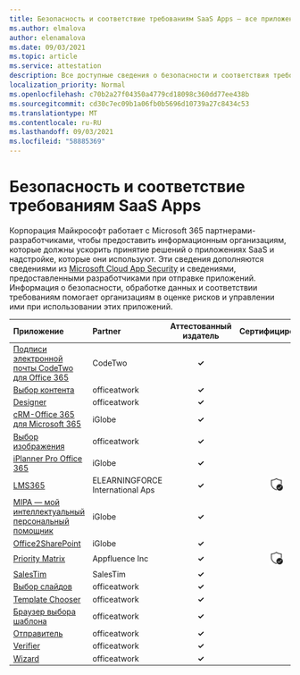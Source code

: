 ```yaml
---
title: Безопасность и соответствие требованиям SaaS Apps — все приложения
ms.author: elmalova
author: elenamalova
ms.date: 09/03/2021
ms.topic: article
ms.service: attestation
description: Все доступные сведения о безопасности и соответствия требованиям для всех приложений SaaS.
localization_priority: Normal
ms.openlocfilehash: c70b2a27f04350a4779cd18098c360dd77ee438b
ms.sourcegitcommit: cd30c7ec09b1a06fb0b5696d10739a27c8434c53
ms.translationtype: MT
ms.contentlocale: ru-RU
ms.lasthandoff: 09/03/2021
ms.locfileid: "58885369"
---
```

# <a name="saas-apps-security-and-compliance"></a>Безопасность и соответствие требованиям SaaS Apps

Корпорация Майкрософт работает с Microsoft 365 партнерами-разработчиками, чтобы предоставить информационным организациям, которые должны ускорить принятие решений о приложениях SaaS и надстройке, которые они используют. Эти сведения дополняются сведениями из [Microsoft Cloud App Security](https://www.microsoft.com/en-us/enterprise-mobility-security/cloud-app-security) и сведениями, предоставленными разработчиками при отправке приложений. Информация о безопасности, обработке данных и соответствии требованиям помогает организациям в оценке рисков и управлении ими при использовании этих приложений.

| **Приложение** | **Partner** | **Аттестованный издатель** | **Сертифицировано** |
|:--------|:------------|:----------------------:|:-------------:|
| [Подписи электронной почты CodeTwo для Office 365](./codetwo-email-signatures-for-office-365.md) | CodeTwo | **✓** |  |
| [Выбор контента](./officeatwork-content-chooser.md) | officeatwork | **✓** |  |
| [Designer](./officeatwork-designer.md) | officeatwork | **✓** |  |
| [cRM-Office 365 для Microsoft 365](./iglobe-crm-office-365-for-microsoft.md) | iGlobe | **✓** |  |
| [Выбор изображения](./officeatwork-image-chooser.md) | officeatwork | **✓** |  |
| [iPlanner Pro Office 365](./iglobe-iplanner-pro-office-365.md) | iGlobe | **✓** |  |
| [LMS365](./elearningforce-international-aps-lms365.md) | ELEARNINGFORCE International Aps | **✓** | <img alt="Certified application badge" src="../media/certified-badge.png" height="25" width="25" /> |
| [MIPA — мой интеллектуальный персональный помощник](./iglobe-mipa-my-intelligent-personal-assistant.md) | iGlobe | **✓** |  |
| [Office2SharePoint](./iglobe-office2sharepoint.md) | iGlobe | **✓** |  |
| [Priority Matrix](./appfluence-inc-priority-matrix.md) | Appfluence Inc | **✓** | <img alt="Certified application badge" src="../media/certified-badge.png" height="25" width="25" /> |
| [SalesTim](./salestim.md) | SalesTim | **✓** |  |
| [Выбор слайдов](./officeatwork-slide-chooser.md) | officeatwork | **✓** |  |
| [Template Chooser](./officeatwork-template-chooser.md) | officeatwork | **✓** |  |
| [Браузер выбора шаблона](./officeatwork-template-chooser-browser.md) | officeatwork | **✓** |  |
| [Отправитель](./officeatwork-uploader.md) | officeatwork | **✓** |  |
| [Verifier](./officeatwork-verifier.md) | officeatwork | **✓** |  |
| [Wizard](./officeatwork-wizard.md) | officeatwork | **✓** |  |
